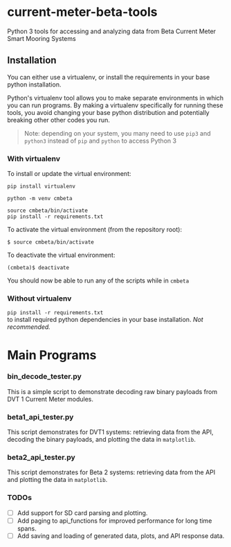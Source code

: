 # current-meter-beta-tools
Python 3 tools for accessing and analyzing data from Beta Current Meter Smart Mooring Systems

## Installation
You can either use a virtualenv, or install the requirements in your base python installation.

Python's virtualenv tool allows you to make separate environments in which you can run programs.
By making a virtualenv specifically for running these tools, you avoid changing your base python
distribution and potentially breaking other other codes you run.

> Note: depending on your system, you many need to use `pip3` and `python3` instead of `pip` and `python` to access Python 3

### With virtualenv
To install or update the virtual environment:
```
pip install virtualenv

python -m venv cmbeta

source cmbeta/bin/activate
pip install -r requirements.txt
```

To activate the virtual environment (from the repository root):
```
$ source cmbeta/bin/activate
```

To deactivate the virtual environment:
```
(cmbeta)$ deactivate
```

You should now be able to run any of the scripts while in `cmbeta`

### Without virtualenv
 `pip install -r requirements.txt`  
 to install required python dependencies in your base installation. _Not recommended._


# Main Programs
### bin_decode_tester.py
This is a simple script to demonstrate decoding raw binary payloads from DVT 1 Current Meter modules. 

### beta1_api_tester.py
This script demonstrates for DVT1 systems: retrieving data from the API, decoding the binary payloads, and plotting the data in `matplotlib`.

### beta2_api_tester.py
This script demonstrates for Beta 2 systems: retrieving data from the API and plotting the data in `matplotlib`.

### TODOs
- [ ] Add support for SD card parsing and plotting.
- [ ] Add paging to api_functions for improved performance for long time spans.
- [ ] Add saving and loading of generated data, plots, and API response data.